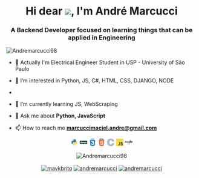 <h1 align="center">Hi dear <img src="https://raw.githubusercontent.com/kaueMarques/kaueMarques/master/hi.gif" width="30px">, I'm André Marcucci</h1>
<h3 align="center">A Backend Developer focused on learning things that can be applied in Engineering </h3>
<p align="left"> <img src="https://komarev.com/ghpvc/?username=Andremarcucci98" alt="Andremarcucci98" /> </p>

- 🔭 Actually I'm Electrical Engineer Student in USP - University of São Paulo

- 👀 I’m interested in Python, JS, C#, HTML, CSS, DJANGO, NODE
- 
- 🌱 I’m currently learning JS, WebScraping 

- 💬 Ask me about **Python, JavaScript**

- 📫 How to reach me **marcuccimaciel.andre@gmail.com**


<p align="center">
<img src="https://raw.githubusercontent.com/devicons/devicon/master/icons/python/python-original.svg" alt="python" width="20" height="20"/>
<img src="https://raw.githubusercontent.com/devicons/devicon/master/icons/django/django-original.svg" alt="django" width="20" height="20"/>
<img src="https://raw.githubusercontent.com/devicons/devicon/master/icons/css3/css3-plain-wordmark.svg" alt="css3"  width="20" height="20"/>
<img src="https://raw.githubusercontent.com/devicons/devicon/master/icons/html5/html5-original-wordmark.svg" alt="html5"  width="20" height="20"/>
<img src="https://raw.githubusercontent.com/devicons/devicon/master/icons/c/c-original.svg" alt="c"  width="20" height="20"/>
<img src="https://raw.githubusercontent.com/devicons/devicon/master/icons/javascript/javascript-original.svg" alt="javascript" width="20" height="20"/>
<img src="https://raw.githubusercontent.com/devicons/devicon/master/icons/nodejs/nodejs-original-wordmark.svg" alt="nodejs" width="20" height="20"/></p><p align="center">
<img src="https://github-readme-stats.vercel.app/api?username=Andremarcucci98&show_icons=true" alt="Andremarcucci98"/> 
</p>

<p align="center">
<a href="linkedin.com/in/andre-marcucci-maciel-04a0a2207" target="blank"><img align="center" src="https://cdn.jsdelivr.net/npm/simple-icons@3.0.1/icons/linkedin.svg" alt="maykbrito" height="20" width="20" /></a>
<a href="https://www.fb.com/andremarcucci.maciel" target="blank"><img align="center" src="https://cdn.jsdelivr.net/npm/simple-icons@3.0.1/icons/facebook.svg" alt="andremarcucci" height="20" width="20" /></a>
<a href="https://www.instagram.com/andre.marcucci/" target="blank"><img align="center" src="https://cdn.jsdelivr.net/npm/simple-icons@3.0.1/icons/instagram.svg" alt="andremarcucci" height="20" width="20" /></a>
</p>

<!---
Andremarcucci98/Andremarcucci98 is a ✨ special ✨ repository because its `README.md` (this file) appears on your GitHub profile.
You can click the Preview link to take a look at your changes.
- 👋 Hi, I’m André Marcucci
- 👀 I’m interested in Python, JS, C#, HTML, CSS, DJANGO, NODE
- 🌱 I’m currently learning JS, WebScraping 
- 📫 How to reach me marcuccimaciel.andre@gmail.com
--->
